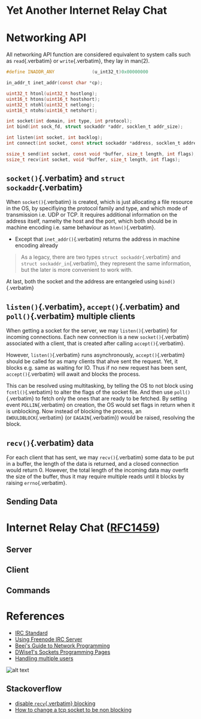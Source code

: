 # Yet Another Internet Relay Chat

# Networking API

All networking API function are considered equivalent to system calls
such as `read`{.verbatim} or `write`{.verbatim}, they lay in man(2).

``` c
#define INADDR_ANY              (u_int32_t)0x00000000

in_addr_t inet_addr(const char *cp);

uint32_t htonl(uint32_t hostlong);
uint16_t htons(uint16_t hostshort);
uint32_t ntohl(uint32_t netlong);
uint16_t ntohs(uint16_t netshort);

int socket(int domain, int type, int protocol);
int bind(int sock_fd, struct sockaddr *addr, socklen_t addr_size);

int listen(int socket, int backlog);
int connect(int socket, const struct sockaddr *address, socklen_t address_len);

ssize_t send(int socket, const void *buffer, size_t length, int flags);
ssize_t recv(int socket, void *buffer, size_t length, int flags);
```

## `socket()`{.verbatim} and `struct sockaddr`{.verbatim}

When `socket()`{.verbatim} is created, which is just allocating a file
resource in the OS, by specifiying the protocol family and type, and
which mode of transmission i.e. UDP or TCP. It requires additional
information on the address itself, namelty the host and the port, which
both should be in machine encoding i.e. same behaviour as
`hton()`{.verbatim}.

-   Except that `inet_addr()`{.verbatim} returns the address in machine
    encoding already

> As a legacy, there are two types `struct sockaddr`{.verbatim} and
> `struct sockaddr_in`{.verbatim}, they represent the same information,
> but the later is more convenient to work with.

At last, both the socket and the address are entangeled using
`bind()`{.verbatim}

## `listen()`{.verbatim}, `accept()`{.verbatim} and `poll()`{.verbatim} multiple clients

When getting a socket for the server, we may `listen()`{.verbatim} for
incoming connections. Each new connection is a new `socket()`{.verbatim}
associated with a client, that is created after calling
`accept()`{.verbatim}.

However, `listen()`{.verbatim} runs asynchronously,
`accept()`{.verbatim} should be called for as many clients that ahve
sent the request. Yet, it blocks e.g. same as waiting for IO. Thus if no
new request has been sent, `accept()`{.verbatim} will await and blocks
the process.

This can be resolved using multitasking, by telling the OS to not block
using `fcntl()`{.verbatim} to alter the flags of the socket file. And
then use `poll()`{.verbatim} to fetch only the ones that are ready to be
fetched. By setting event `POLLIN`{.verbatim} on creation, the OS would
set flags in return when it is unblocking. Now instead of blocking the
process, an `EWOULDBLOCK`{.verbatim} (or `EAGAIN`{.verbatim}) would be
raised, resolving the block.

## `recv()`{.verbatim} data

For each client that has sent, we may `recv()`{.verbatim} some data to
be put in a buffer, the length of the data is returned, and a closed
connection would return 0. However, the total length of the incoming
data may overfit the size of the buffer, thus it may require multiple
reads until it blocks by raising `errno`{.verbatim}.

## Sending Data

# Internet Relay Chat ([RFC1459](https://www.rfc-editor.org/rfc/rfc1459))

## Server

## Client

## Commands

# References

-   [IRC Standard](https://www.rfc-editor.org/rfc/rfc1459)
-   [Using Freenode IRC
    Server](https://unicorn-utterances.com/posts/joining-freenode-irc)
-   [Beej\'s Guide to Network
    Programming](https://beej.us/guide/bgnet/html)
-   [DWise1\'s Sockets Programming
    Pages](http://dwise1.net/pgm/sockets/)
-   [Handling multiple users](http://www.kegel.com/c10k.html)

![alt
text](https://user-images.githubusercontent.com/94152392/226868617-2b778553-9795-42b7-aa1d-ba27ec688cbd.png)

## Stackoverflow

-   [disable `recv`{.verbatim}
    blocking](https://stackoverflow.com/questions/36985793/blocking-recv-vs-fcntl)
-   [How to change a tcp socket to be non
    blocking](https://stackoverflow.com/questions/1543466/how-do-i-change-a-tcp-socket-to-be-non-blocking)